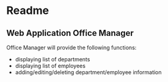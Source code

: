 # Readme
## Web Application Office Manager
Office Manager will provide the following functions:
* displaying list of departments
* displaying list of employees
* adding/editing/deleting department/employee information